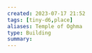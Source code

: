 ```yaml
---
created: 2023-07-17 21:52
tags: [tiny-d6,place]
aliases: Temple of Oghma
type: Building
summary: 
---
```

